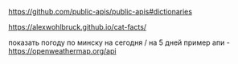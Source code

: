 https://github.com/public-apis/public-apis#dictionaries

https://alexwohlbruck.github.io/cat-facts/

показать погоду по минску на сегодня / на 5 дней
пример апи - https://openweathermap.org/api
